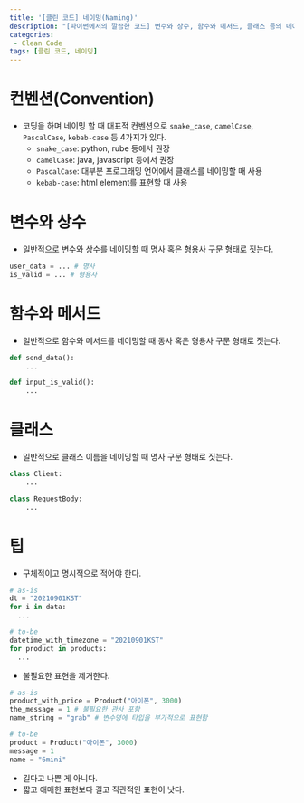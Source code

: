```yaml
---
title: '[클린 코드] 네이밍(Naming)'
description: "[파이썬에서의 깔끔한 코드] 변수와 상수, 함수와 메서드, 클래스 등의 네이밍 방법"
categories:
 - Clean Code
tags: [클린 코드, 네이밍]
---
```


# 컨벤션(Convention)
- 코딩을 하며 네이밍 할 때 대표적 컨벤션으로 `snake_case`, `camelCase`, `PascalCase`, `kebab-case` 등 4가지가 있다.
  - `snake_case`: python, rube 등에서 권장
  - `camelCase`: java, javascript 등에서 권장
  - `PascalCase`: 대부분 프로그래밍 언어에서 클래스를 네이밍할 때 사용
  - `kebab-case`: html element를 표현할 때 사용

# 변수와 상수
- 일반적으로 변수와 상수를 네이밍할 때 명사 혹은 형용사 구문 형태로 짓는다.

```py
user_data = ... # 명사
is_valid = ... # 형용사
```

# 함수와 메서드
- 일반적으로 함수와 메서드를 네이밍할 때 동사 혹은 형용사 구문 형태로 짓는다.

```py
def send_data():
    ...

def input_is_valid():
    ...
```

# 클래스
- 일반적으로 클래스 이름을 네이밍할 때 명사 구문 형태로 짓는다.

```py
class Client:
    ...

class RequestBody:
    ...
```

# 팁

- 구체적이고 명시적으로 적어야 한다.

```py
# as-is
dt = "20210901KST"
for i in data:
  ...

# to-be
datetime_with_timezone = "20210901KST"
for product in products:
  ...
```

- 불필요한 표현을 제거한다.

```py
# as-is
product_with_price = Product("아이폰", 3000)
the_message = 1 # 불필요한 관사 포함
name_string = "grab" # 변수명에 타입을 부가적으로 표현함

# to-be
product = Product("아이폰", 3000) 
message = 1
name = "6mini"
```

- 길다고 나쁜 게 아니다.
- 짧고 애매한 표현보다 길고 직관적인 표현이 낫다.